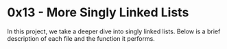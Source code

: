 # 0x13 - More Singly Linked Lists
In this project, we take a deeper dive into singly linked lists.
Below is a brief description of each file and the function it performs.

